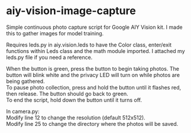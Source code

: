 # aiy-vision-image-capture
Simple continuous photo capture script for Google AIY Vision kit. I made this to gather images for model training. 

Requires leds.py in aiy.vision.leds to have the Color class, enter/exit functions within Leds class and the math module imported. I attached my leds.py file if you need a reference.

When the button is green, press the button to begin taking photos. The button will blink white and the privacy LED will turn on while photos are being gathered.<br />
To pause photo collection, press and hold the button until it flashes red, then release. The button should go back to green.<br />
To end the script, hold down the button until it turns off.<br />

In camera.py:<br />
Modify line 12 to change the resolution (default 512x512).<br />
Modify line 25 to change the directory where the photos will be saved.
